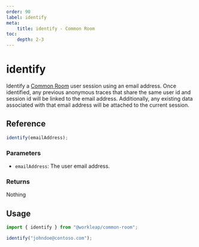 ```yaml
---
order: 90
label: identify
meta:
    title: identify - Common Room
toc:
    depth: 2-3
---
```


# identify

Identify a [Common Room](https://www.commonroom.io/) user session using an email address. Once identified, any previous anonymous traces that share the same user id and session id will be linked to the email address. Additionally, any existing data associated with that email address will be attached to the current session.

## Reference

```ts
identify(emailAddress);
```

### Parameters

- `emailAddress`: The user email address.

### Returns

Nothing

## Usage

```ts !#3
import { identify } from "@workleap/common-room";

identify("johndoe@contoso.com");
```

